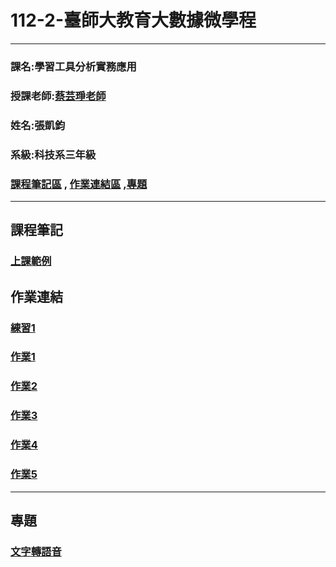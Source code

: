 # 112-2-臺師大教育大數據微學程
***
### 課名:學習工具分析實務應用
### 授課老師:[蔡芸琤老師](https://github.com/pecu)
### 姓名:張凱鈞
### 系級:科技系三年級
### [課程筆記區](https://github.com/eric40971116H/112-2-/blob/main/README.md#%E8%AA%B2%E7%A8%8B%E7%AD%86%E8%A8%98) , [作業連結區](https://github.com/eric40971116H/112-2-/blob/main/README.md#%E4%BD%9C%E6%A5%AD%E9%80%A3%E7%B5%90) ,[專題](https://github.com/eric40971116H/112-2-/blob/main/README.md#%E5%B0%88%E9%A1%8C)
***

## 課程筆記
### [上課範例](https://github.com/pecu/LAT.git)
## 作業連結
### [練習1](https://github.com/eric40971116H/112-2-LAT-Repo/blob/9f5a0489a3ec4f6ad23af302e635a612e2322e73/LAT-main/Week2/FirstTest.ipynb)
### [作業1](https://github.com/eric40971116H/112-2-LAT-Repo/blob/92c0cc7149244f97142c13f1d6d02e7fab650c73/HW1/%E7%A7%91%E6%8A%80%E5%9F%B7%E6%B3%95%E3%80%8C%E5%9B%BA%E5%AE%9A%E5%BC%8F%E9%81%95%E8%A6%8F%E7%85%A7%E7%9B%B8%E8%A8%AD%E5%82%99%E3%80%8D.ipynb)
### [作業2](https://github.com/eric40971116H/112-2-LAT-Repo/blob/b263146f288ffe5a89d85518d62e5f87fe9136e2/HW2/HW2.ipynb)

### [作業3](https://github.com/eric40971116H/112-2-LAT-Repo/blob/d252c20e06cb7e2b28b73140d3791aed47ec11bf/HW3/HW3.ipynb)

### [作業4](https://github.com/eric40971116H/112-2-LAT-Repo/tree/6257b83367125f58169f388f335772ebee6f5905/HW4)

### [作業5](https://github.com/eric40971116H/112-2-LAT-Repo/tree/0f7037f752920949d772d52593b32058fea09b07/HW5/01.image-recognition)
***
## 專題
### [文字轉語音](https://github.com/eric40971116H/112-2-LAT-Repo/tree/86ea91dc0e62b670622d0b4434812a5a0955c232/voice3)
